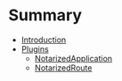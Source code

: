 # Summary 

* [Introduction](index.md)
* [Plugins](./plugins/index.md)
  * [NotarizedApplication](./plugins/notarized_application.md)
  * [NotarizedRoute](./plugins/notarized_route.md)
